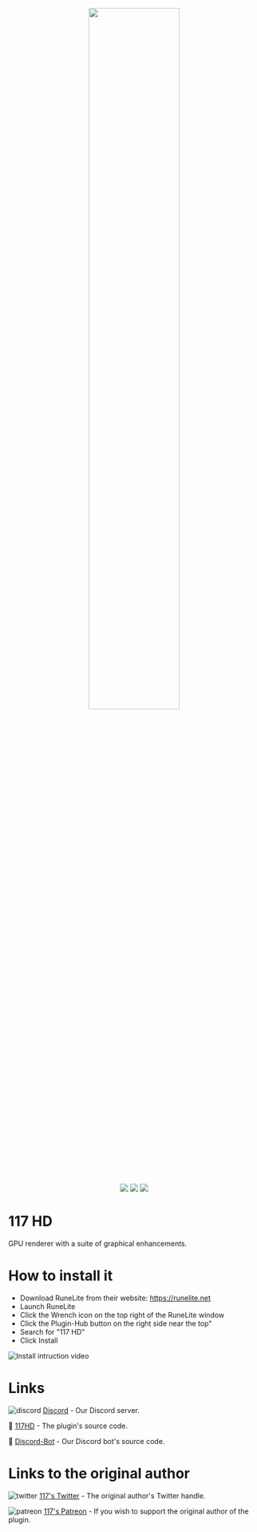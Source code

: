 <p align="center"><img width=60% src="https://user-images.githubusercontent.com/831317/223843536-9aa497c7-37ed-4d5f-98fd-1ba8aaa99d40.png"></p>

<p align="center">
  <img src="https://img.shields.io/endpoint?url=https://api.phstatistics.com/shields/installs/plugin/117hd&colorB=8a7f0e&style=for-the-badge">
  <img src="https://img.shields.io/endpoint?url=https://api.phstatistics.com/shields/rank/plugin/117hd&colorB=8a7f0e&style=for-the-badge">
  <img src="https://img.shields.io/discord/886733267284398130.svg?label=Discord&logo=Discord&colorB=7289da&style=for-the-badge">
</p>


# 117 HD

GPU renderer with a suite of graphical enhancements.

# How to install it

- Download RuneLite from their website: https://runelite.net
- Launch RuneLite
- Click the Wrench icon on the top right of the RuneLite window
- Click the Plugin-Hub button on the right side near the top"
- Search for "117 HD"
- Click Install

![Install intruction video](https://user-images.githubusercontent.com/72366279/223843005-6175c825-7f35-4bcb-84eb-882321a017f7.gif)

# Links
![discord](https://user-images.githubusercontent.com/5789682/173276137-8ea82e88-4ec1-444f-baf0-4b0dc171901f.png)
[Discord](https://discord.gg/U4p6ChjgSE) - Our Discord server.

🔌 [117HD](https://github.com/117HD/RLHD) - The plugin's source code.

🤖 [Discord-Bot](https://github.com/117HD/discord-bot) - Our Discord bot's source code.

# Links to the original author
![twitter](https://user-images.githubusercontent.com/5789682/173276125-347af1a5-e866-4770-97b2-7ebd3ab1aaa6.png)
[117's Twitter](https://twitter.com/117scape) - The original author's Twitter handle.

![patreon](https://user-images.githubusercontent.com/5789682/173276176-22dd9dcc-40c8-472b-9da2-455eebec296a.png)
[117's Patreon](https://www.patreon.com/RS_117) - If you wish to support the original author of the plugin.
